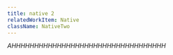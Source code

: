```yaml
---
title: native 2
relatedWorkItem: Native
className: NativeTwo
---
```


_AHHHHHHHHHHHHHHHHHHHHHHHHHHHHHHHHHH_
